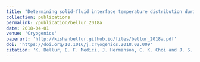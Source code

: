 ```yaml
---
title: "Determining solid-fluid interface temperature distribution during phase change of cryogenic propellants using transient thermal modeling"
collection: publications
permalink: /publication/bellur_2018a
date: 2018-04-01
venue: 'Cryogenics'
paperurl: 'http://kishanbellur.github.io/files/bellur_2018a.pdf'
doi: 'https://doi.org/10.1016/j.cryogenics.2018.02.009'
citation: 'K. Bellur, E. F. Médici, J. Hermanson, C. K. Choi and J. S. Allen, “Determining solid-fluid interface temperature distribution during phase change of cryogenic propellants using transient thermal modeling”, Cryogenics, 91, pp. 103-111, 2018.'
---
```


